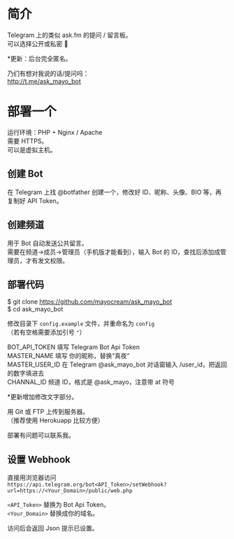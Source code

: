 # 简介   
Telegram 上的类似 ask.fm 的提问 / 留言板。  
可以选择公开或私密 🍓   

\*更新：后台完全匿名。  

乃们有想对我说的话/提问吗：      
http://t.me/ask_mayo_bot   

# 部署一个

运行环境：PHP + Nginx / Apache  
需要 HTTPS。  
可以是虚拟主机。   

## 创建 Bot

在 Telegram 上找 @botfather 创建一个，修改好 ID、昵称、头像、BIO 等，再复制好 API Token。    

## 创建频道

用于 Bot 自动发送公共留言。   
需要在频道->成员->管理员（手机版才能看到），输入 Bot 的 ID，查找后添加成管理员，才有发文权限。    

## 部署代码   

$ git clone https://github.com/mayocream/ask_mayo_bot    
$ cd ask_mayo_bot  

修改目录下 `config.example` 文件，并重命名为 `config`  
（若有空格需要添加引号 `"`）      

BOT_API_TOKEN 填写 Telegram Bot Api Token       
MASTER_NAME 填写 你的昵称，替换“真夜”    
MASTER_USER_ID 在 Telegram @ask_mayo_bot 对话窗输入 /user_id，把返回的数字填进去    
CHANNAL_ID 频道 ID，格式是 @ask_mayo，注意带 at 符号    

\*更新增加修改文字部分。  

用 Git 或 FTP 上传到服务器。  
（推荐使用  Herokuapp 比较方便）  

部署有问题可以联系我。  

## 设置 Webhook

直接用浏览器访问    
`https://api.telegram.org/bot<API_Token>/setWebhook?url=https://<Your_Domain>/public/web.php`  

`<API_Token>` 替换为 Bot Api Token。  
`<Your_Domain>` 替换成你的域名。  

访问后会返回 Json 提示已设置。   

